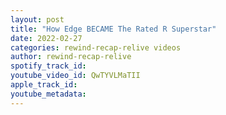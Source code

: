 ```yaml
---
layout: post
title: "How Edge BECAME The Rated R Superstar"
date: 2022-02-27
categories: rewind-recap-relive videos
author: rewind-recap-relive
spotify_track_id: 
youtube_video_id: QwTYVLMaTII
apple_track_id: 
youtube_metadata: 
---
```

